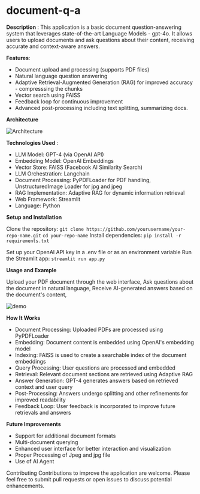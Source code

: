# document-q-a

**Description** :
This application is a basic document question-answering system that leverages state-of-the-art Language Models - gpt-4o. It allows users to upload documents and ask questions about their content, receiving accurate and context-aware answers.

**Features**:

- Document upload and processing (supports PDF files) 
- Natural language question answering 
- Adaptive Retrieval-Augmented Generation (RAG) for improved accuracy - compresssing the chunks 
- Vector search using FAISS
- Feedback loop for continuous improvement
- Advanced post-processing including text splitting, summarizing docs.

**Architecture**

![Architecture](<Screenshot 2024-09-14 at 8.53.56 PM.png>)


**Technologies Used** :

- LLM Model: GPT-4 (via OpenAI API)
- Embedding Model: OpenAI Embeddings
- Vector Store: FAISS (Facebook AI Similarity Search)
- LLM Orchestration: Langchain
- Document Processing: PyPDFLoader for PDF handling, UnstructuredImage Loader for jpg and jpeg
- RAG Implementation: Adaptive RAG for dynamic information retrieval
- Web Framework: Streamlit
- Language: Python

**Setup and Installation**

Clone the repository: ```git clone https://github.com/yourusername/your-repo-name.git```
```cd your-repo-name```
Install dependencies:
```pip install -r requirements.txt```

Set up your OpenAI API key in a .env file or as an environment variable
Run the Streamlit app:
```streamlit run app.py```


**Usage and Example**

Upload your PDF document through the web interface,
Ask questions about the document in natural language,
Receive AI-generated answers based on the document's content,

![demo](demo.png)

**How It Works**

- Document Processing: Uploaded PDFs are processed using PyPDFLoader
- Embedding: Document content is embedded using OpenAI's embedding model
- Indexing: FAISS is used to create a searchable index of the document embeddings
- Query Processing: User questions are processed and embedded
- Retrieval: Relevant document sections are retrieved using Adaptive RAG
- Answer Generation: GPT-4 generates answers based on retrieved context and user query
- Post-Processing: Answers undergo splitting and other refinements for improved readability
- Feedback Loop: User feedback is incorporated to improve future retrievals and answers

**Future Improvements**

- Support for additional document formats
- Multi-document querying
- Enhanced user interface for better interaction and visualization
- Proper Processing of Jpeg and jpg file
- Use of AI Agent

Contributing
Contributions to improve the application are welcome. Please feel free to submit pull requests or open issues to discuss potential enhancements.
